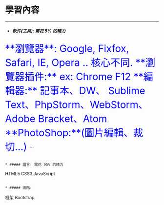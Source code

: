 # 學習內容

---
 
* ##### 軟件\(工具\): 需花 5% 的精力

<font color="blue" size = "6px">
**瀏覽器**: Google, Fixfox, Safari, IE, Opera .. 核心不同.
 **瀏覽器插件:** ex: Chrome F12
 **編輯器:** 記事本、DW、 Sublime Text、PhpStorm、WebStorm、Adobe Bracket、Atom
 **PhotoShop:**(圖片編輯、裁切...)
</font>
  ```
   
  ```

* ##### 語言: 需花 95% 的精力

  ```
   HTML5
   CSS3
   JavaScript
  ```

* ##### 進階:

  ```
   框架
   Bootstrap
  ```


